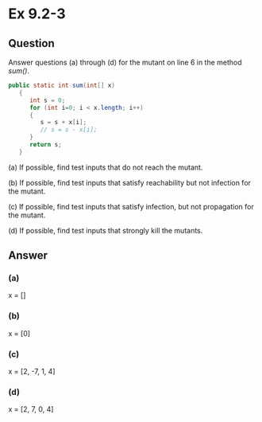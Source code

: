 # Ex 9.2-3

## Question
Answer questions (a) through (d) for the mutant on line 6 in the method *sum()*.

```java
public static int sum(int[] x)
   {
      int s = 0;
      for (int i=0; i < x.length; i++)
      {
         s = s + x[i];
         // s = s - x[i];
      }
      return s;
   }
```
(a) If possible, find test inputs that do not reach the mutant.

(b) If possible, find test inputs that satisfy reachability but not
infection for the mutant.

(c) If possible, find test inputs that satisfy infection, but not
propagation for the mutant.

(d) If possible, find test inputs that strongly kill the mutants.

## Answer

### (a)
x = []

### (b)
x = [0]

### (c)
x = [2, -7, 1, 4]

### (d)
x = [2, 7, 0, 4]